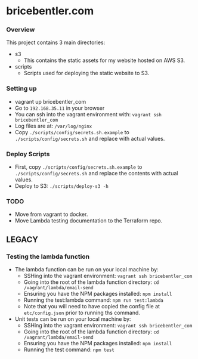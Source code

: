# bricebentler.com

### Overview

This project contains 3 main directories:

* s3
    * This contains the static assets for my website hosted on AWS S3.
* scripts
    * Scripts used for deploying the static website to S3.

### Setting up

* vagrant up bricebentler_com
* Go to `192.168.35.11` in your browser
* You can ssh into the vagrant environment with: `vagrant ssh bricebentler_com`
* Log files are at: `/var/log/nginx`
* Copy `./scripts/config/secrets.sh.example` to `./scripts/config/secrets.sh` and replace with actual values.

### Deploy Scripts

* First, copy `./scripts/config/secrets.sh.example` to `./scripts/config/secrets.sh` and replace the contents with actual values.
* Deploy to S3: `./scripts/deploy-s3 -h`

### TODO

* Move from vagrant to docker.
* Move Lambda testing documentation to the Terraform repo.

## LEGACY

### Testing the lambda function

* The lambda function can be run on your local machine by:
    * SSHing into the vagrant environment: `vagrant ssh bricebentler_com`
    * Going into the root of the lambda function directory: `cd /vagrant/lambda/email-send`
    * Ensuring you have the NPM packages installed: `npm install`
    * Running the test:lambda command: `npm run test:lambda`
    * Note that you will need to have copied the config file at `etc/config.json` prior to running ths command.
* Unit tests can be run on your local machine by:
    * SSHing into the vagrant environment: `vagrant ssh bricebentler_com`
    * Going into the root of the lambda function directory: `cd /vagrant/lambda/email-send`
    * Ensuring you have the NPM packages installed: `npm install`
    * Running the test command: `npm test`
